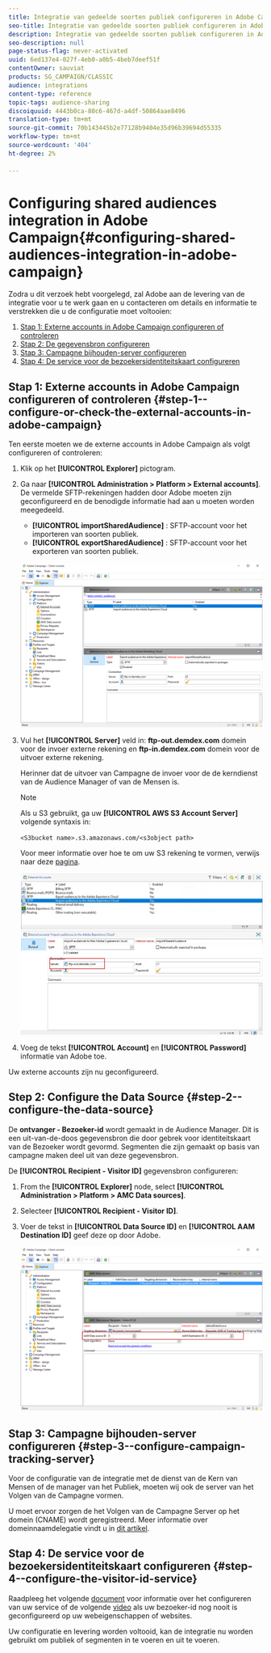 ```yaml
---
title: Integratie van gedeelde soorten publiek configureren in Adobe Campaign
seo-title: Integratie van gedeelde soorten publiek configureren in Adobe Campaign
description: Integratie van gedeelde soorten publiek configureren in Adobe Campaign
seo-description: null
page-status-flag: never-activated
uuid: 6ed137e4-027f-4eb0-a0b5-4beb7deef51f
contentOwner: sauviat
products: SG_CAMPAIGN/CLASSIC
audience: integrations
content-type: reference
topic-tags: audience-sharing
discoiquuid: 4443b0ca-80c6-467d-a4df-50864aae8496
translation-type: tm+mt
source-git-commit: 70b143445b2e77128b9404e35d96b39694d55335
workflow-type: tm+mt
source-wordcount: '404'
ht-degree: 2%

---
```



# Configuring shared audiences integration in Adobe Campaign{#configuring-shared-audiences-integration-in-adobe-campaign}

Zodra u dit verzoek hebt voorgelegd, zal Adobe aan de levering van de integratie voor u te werk gaan en u contacteren om details en informatie te verstrekken die u de configuratie moet voltooien:

1. [Stap 1: Externe accounts in Adobe Campaign configureren of controleren](#step-1--configure-or-check-the-external-accounts-in-adobe-campaign)
1. [Stap 2: De gegevensbron configureren](#step-2--configure-the-data-source)
1. [Stap 3: Campagne bijhouden-server configureren](#step-3--configure-campaign-tracking-server)
1. [Stap 4: De service voor de bezoekersidentiteitskaart configureren](#step-4--configure-the-visitor-id-service)

## Stap 1: Externe accounts in Adobe Campaign configureren of controleren {#step-1--configure-or-check-the-external-accounts-in-adobe-campaign}

Ten eerste moeten we de externe accounts in Adobe Campaign als volgt configureren of controleren:

1. Klik op het **[!UICONTROL Explorer]** pictogram.
1. Ga naar **[!UICONTROL Administration > Platform > External accounts]**. De vermelde SFTP-rekeningen hadden door Adobe moeten zijn geconfigureerd en de benodigde informatie had aan u moeten worden meegedeeld.

   * **[!UICONTROL importSharedAudience]** : SFTP-account voor het importeren van soorten publiek.
   * **[!UICONTROL exportSharedAudience]** : SFTP-account voor het exporteren van soorten publiek.

   ![](assets/aam_config_1.png)

1. Vul het **[!UICONTROL Server]** veld in: **ftp-out.demdex.com** domein voor de invoer externe rekening en **ftp-in.demdex.com** domein voor de uitvoer externe rekening.

   Herinner dat de uitvoer van Campagne de invoer voor de de kerndienst van de Audience Manager of van de Mensen is.

   >[!NOTE]
   >
   >Als u S3 gebruikt, ga uw **[!UICONTROL AWS S3 Account Server]** volgende syntaxis in:
   >
   >`<S3bucket name>.s3.amazonaws.com/<s3object path>`
   >
   >Voor meer informatie over hoe te om uw S3 rekening te vormen, verwijs naar deze [pagina](../../platform/using/external-accounts.md#amazon-simple-storage-service--s3--external-account).

   ![](assets/aam_config_2.png)

1. Voeg de tekst **[!UICONTROL Account]** en **[!UICONTROL Password]** informatie van Adobe toe.

Uw externe accounts zijn nu geconfigureerd.

## Step 2: Configure the Data Source {#step-2--configure-the-data-source}

De **ontvanger - Bezoeker-id** wordt gemaakt in de Audience Manager. Dit is een uit-van-de-doos gegevensbron die door gebrek voor identiteitskaart van de Bezoeker wordt gevormd. Segmenten die zijn gemaakt op basis van campagne maken deel uit van deze gegevensbron.

De **[!UICONTROL Recipient - Visitor ID]** gegevensbron configureren:

1. From the **[!UICONTROL Explorer]** node, select **[!UICONTROL Administration > Platform > AMC Data sources]**.
1. Selecteer **[!UICONTROL Recipient - Visitor ID]**.
1. Voer de tekst in **[!UICONTROL Data Source ID]** en **[!UICONTROL AAM Destination ID]** geef deze op door Adobe.

   ![](assets/aam_config_3.png)

## Stap 3: Campagne bijhouden-server configureren {#step-3--configure-campaign-tracking-server}

Voor de configuratie van de integratie met de dienst van de Kern van Mensen of de manager van het Publiek, moeten wij ook de server van het Volgen van de Campagne vormen.

U moet ervoor zorgen de het Volgen van de Campagne Server op het domein (CNAME) wordt geregistreerd. Meer informatie over domeinnaamdelegatie vindt u in [dit artikel](https://helpx.adobe.com/nl/campaign/kb/domain-name-delegation.html).

## Stap 4: De service voor de bezoekersidentiteitskaart configureren {#step-4--configure-the-visitor-id-service}

Raadpleeg het volgende [document](https://docs.adobe.com/content/help/en/id-service/using/implementation/setup-aam-analytics.html) voor informatie over het configureren van uw service of de volgende [video](https://helpx.adobe.com/marketing-cloud/how-to/email-marketing.html#step-two) als uw bezoeker-id nog nooit is geconfigureerd op uw webeigenschappen of websites.

Uw configuratie en levering worden voltooid, kan de integratie nu worden gebruikt om publiek of segmenten in te voeren en uit te voeren.
